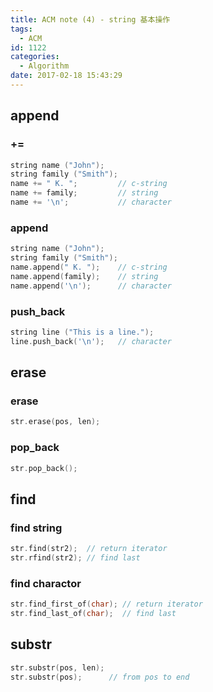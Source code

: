 ```yaml
---
title: ACM note (4) - string 基本操作
tags:
  - ACM
id: 1122
categories:
  - Algorithm
date: 2017-02-18 15:43:29
---
```


## append

### +=

```cpp
string name ("John");
string family ("Smith");
name += " K. ";         // c-string
name += family;         // string
name += '\n';           // character
```

### append

```cpp
string name ("John");
string family ("Smith");
name.append(" K. ");    // c-string
name.append(family);    // string
name.append('\n');      // character
```

### push_back

```cpp
string line ("This is a line.");
line.push_back('\n');   // character
```

## erase

### erase

```cpp
str.erase(pos, len);
```

### pop_back

```cpp
str.pop_back();
```

## find

### find string

```cpp
str.find(str2);  // return iterator
str.rfind(str2); // find last
```

### find charactor

```cpp
str.find_first_of(char); // return iterator
str.find_last_of(char);  // find last
```

## substr

```cpp
str.substr(pos, len);
str.substr(pos);      // from pos to end
```